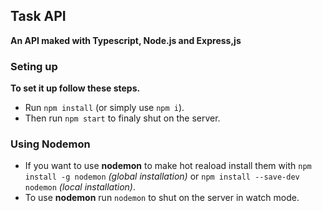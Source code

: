 ## Task API
**An API maked with Typescript, Node.js and Express,js**
### Seting up

**To set it up follow these steps.**
- Run ```npm install``` (or simply use ```npm i```).
- Then run ```npm start``` to finaly shut on the server.

### Using Nodemon

- If you want to use **nodemon** to make hot reaload install them with ```npm install -g nodemon``` _(global installation)_ or ```npm install --save-dev nodemon``` _(local installation)_.
- To use **nodemon** run ```nodemon``` to shut on the server in watch mode.
